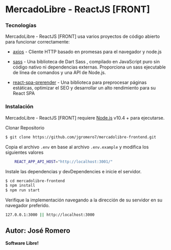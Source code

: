 # MercadoLibre - ReactJS [FRONT]

### Tecnologías
MercadoLibre - ReactJS [FRONT] usa varios proyectos de código abierto para funcionar correctamente:

* [axios](https://www.npmjs.com/package/axios/) - Cliente HTTP basado en promesas para el navegador y node.js

* [sass](https://www.npmjs.com/package/sass) - Una biblioteca de Dart Sass , compilado en JavaScript puro sin código nativo ni dependencias externas. Proporciona un sass ejecutable de línea de comandos y una API de Node.js.

* [react-spa-prerender](https://www.npmjs.com/package/react-spa-prerender) - Una biblioteca para preprocesar páginas estáticas, optimizar el SEO y desarrollar un alto rendimiento para su React SPA

### Instalación

MercadoLibre - ReactJS [FRONT] requiere [Node.js](https://nodejs.org/) v10.4 + para ejecutarse.

Clonar Repositorio
```sh
$ git clone https://github.com/jgromero7/mercadolibre-frontend.git
```

Copia el archivo `.env` en base al archivo `.env.example` y modifica los siguientes valores
```sh
    REACT_APP_API_HOST="http://localhost:3001/"
```

Instale las dependencias y devDependencies e inicie el servidor.
```sh
$ cd mercadolibre-frontend
$ npm install 
$ npm run start
```

Verifique la implementación navegando a la dirección de su servidor en su navegador preferido.
```sh
127.0.0.1:3000 || http://localhost:3000
```

Autor: José Romero
----
**Software Libre!**